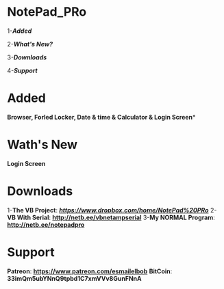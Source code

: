 # NotePad_PRo

1-***Added***

2-***What's New?***

3-***Downloads***

4-***Support***





# Added 
**Browser, Forled Locker, Date & time & Calculator & Login Screen***



# Wath's New
**Login Screen**



# Downloads
1-**The VB Project**: __***https://www.dropbox.com/home/NotePad%20PRo***__
2-**VB With Serial**:  __**http://netb.ee/vbnetampserial**__ 
3-**My NORMAL Program**:  __**http://netb.ee/notepadpro**__



# Support
**Patreon**: __**https://www.patreon.com/esmailelbob**__
**BitCoin**:  __**33imQm5ubYNnQ9tpbd1C7xmVVv8GunFNnA**__
